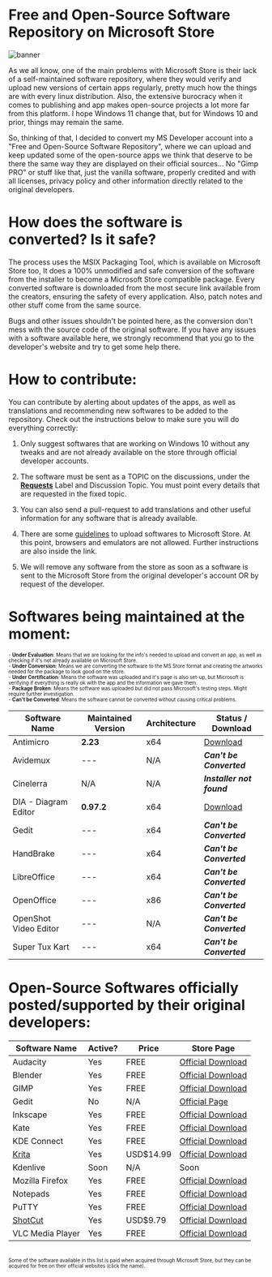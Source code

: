# Free and Open-Source Software Repository on Microsoft Store

![banner](https://user-images.githubusercontent.com/21313332/124395717-fae21080-dcdb-11eb-8185-7470b2ee552f.png)

As we all know, one of the main problems with Microsoft Store is their lack of a self-maintained software repository, where they would verify and upload new versions of certain apps regularly, pretty much how the things are with every linux distribution. Also, the extensive burocracy when it comes to publishing and app makes open-source projects a lot more far from this platform. I hope Windows 11 change that, but for Windows 10 and prior, things may remain the same.

So, thinking of that, I decided to convert my MS Developer account into a "Free and Open-Source Software Repository", where we can upload and keep updated some of the open-source apps we think that deserve to be there the same way they are displayed on their official sources... No "Gimp PRO" or stuff like that, just the vanilla software, properly credited and with all licenses, privacy policy and other information directly related to the original developers.


# How does the software is converted? Is it safe?

The process uses the MSIX Packaging Tool, which is available on Microsoft Store too, It does a 100% unmodified and safe conversion of the software from the installer to become a Microsoft Store compatible package. Every converted software is downloaded from the most secure link available from the creators, ensuring the safety of every application. Also, patch notes and other stuff come from the same source.

Bugs and other issues shouldn't be pointed here, as the conversion don't mess with the source code of the original software. If you have any issues with a software available here, we strongly recommend that you go to the developer's website and try to get some help there.


# How to contribute:

You can contribute by alerting about updates of the apps, as well as translations and recommending new softwares to be added to the repository. Check out the instructions below to make sure you will do everything correctly:

1. Only suggest softwares that are working on Windows 10 without any tweaks and are not already available on the store through official developer accounts.

2. The software must be sent as a TOPIC on the discussions, under the **[Requests](https://github.com/mayrinck/FOSSonMicrosoftStore/discussions/categories/requests)** Label and Discussion Topic. You must point every details that are requested in the fixed topic.

3. You can also send a pull-request to add translations and other useful information for any software that is already available.

4. There are some [guidelines](https://docs.microsoft.com/en-us/windows/uwp/publish/store-policies) to upload softwares to Microsoft Store. At this point, browsers and emulators are not allowed. Further instructions are also inside the link.

5. We will remove any software from the store as soon as a software is sent to the Microsoft Store from the original developer's account OR by request of the developer.


# Softwares being maintained at the moment:

<sub>
  <sup>
    - <b>Under Evaluation</b>: Means that we are looking for the info's needed to upload and convert an app, as well as checking if it's not already available on Microsoft Store.
    <br>
    - <b>Under Conversion</b>: Means we are converting the software to the MS Store format and creating the artworks needed for the package to look good on the store.
    <br>
    - <b>Under Certification</b>: Means the software was uploaded and it's page is also set-up, but Microsoft is verifying if everything is really ok with the app and the information we gave them.
    <br>
    - <b>Package Broken</b>: Means the software was uploaded but did not pass Microsoft's testing steps. Might require further investigation.
    <br>
    - <b>Can't be Converted</b>: Means the software cannot be converted without causing critical problems.
  </sup>
</sub>
<br>

| Software Name         | Maintained Version | Architecture  | Status / Download |
| --------------------- | ------------------ | ------------- | ---------------- |
| Antimicro             | **2.23**           | x64           | [Download](https://www.microsoft.com/store/apps/9n1fcfq6p5lw) |
| Avidemux              | ---                | N/A           | ***Can't be Converted*** |
| Cinelerra             | N/A                | N/A           | ***Installer not found*** |
| DIA - Diagram Editor  | **0.97.2**         | x64           | [Download](https://www.microsoft.com/store/apps/9npvgp9l96jj) |
| Gedit                 | ---                | x64           | ***Can't be Converted*** |
| HandBrake             | ---                | x64           | ***Can't be Converted*** |
| LibreOffice           | ---                | x64           | ***Can't be Converted*** |
| OpenOffice            | ---                | x86           | ***Can't be Converted*** |
| OpenShot Video Editor | ---                | N/A           | ***Can't be Converted*** |
| Super Tux Kart        | ---                | x64           | ***Can't be Converted*** |


# Open-Source Softwares officially posted/supported by their original developers:

| Software Name                                   | Active? | Price       | Store Page       |
| ----------------------------------------------- | ------- | ----------- | ---------------- |
| Audacity                                        | Yes     | FREE        | [Official Download](https://apps.microsoft.com/store/detail/audacity/XP8K0J757HHRDW) |
| Blender                                         | Yes     | FREE        | [Official Download](https://www.microsoft.com/store/apps/9pp3c07gtvrh) |
| GIMP                                            | Yes     | FREE        | [Official Download](https://apps.microsoft.com/store/detail/gimp/XPDM27W10192Q0) |
| Gedit                                           | No      | N/A         | [Official Page](https://www.microsoft.com/store/apps/9pl1j21xf0pt) |
| Inkscape                                        | Yes     | FREE        | [Official Download](https://www.microsoft.com/store/apps/9pd9bhglfc7h) |
| Kate                                            | Yes     | FREE        | [Official Download](https://www.microsoft.com/store/apps/9nwmw7bb59hw) |
| KDE Connect                                     | Yes     | FREE        | [Official Download](https://www.microsoft.com/store/apps/9n93mrmsxbf0) |
| [Krita](https://krita.org/)                     | Yes     | USD$14.99   | [Official Download](https://www.microsoft.com/store/apps/9n6x57zgrw96) |
| Kdenlive                                        | Soon    | N/A         | Soon |
| Mozilla Firefox                                 | Yes     | FREE        | [Official Download](https://www.microsoft.com/store/apps/9nzvdkpmr9rd) |
| Notepads                                        | Yes     | FREE        | [Official Download](https://www.microsoft.com/store/apps/9nhl4nsc67wm) |
| PuTTY                                           | Yes     | FREE        | [Official Download](https://apps.microsoft.com/store/detail/putty/XPFNZKSKLBP7RJ) |
| [ShotCut](https://shotcut.org/)                 | Yes     | USD$9.79    | [Official Download](https://www.microsoft.com/store/apps/9PLNFFL3P6LR) |
| VLC Media Player                                | Yes     | FREE        | [Official Download](https://www.microsoft.com/store/apps/9nblggh4vvnh) |
<br>
<sub>
  <sup>
    Some of the software available in this list is paid when acquired through Microsoft Store, but they can be acquired for free on their official websites (click the name).
  </sup>
</sub>
